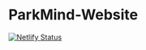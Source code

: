 # ParkMind-Website

[![Netlify Status](https://api.netlify.com/api/v1/badges/202b7bd2-5d3f-447e-b20a-b64e7d2a0c27/deploy-status)](https://app.netlify.com/sites/stockholmladdgator-dev/deploys)